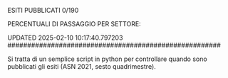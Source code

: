 ESITI PUBBLICATI 0/190 

PERCENTUALI DI PASSAGGIO PER SETTORE:

UPDATED 2025-02-10 10:17:40.797203
###################################################### 

Si tratta di un semplice script in python per controllare quando sono pubblicati gli esiti (ASN 2021, sesto quadrimestre).

